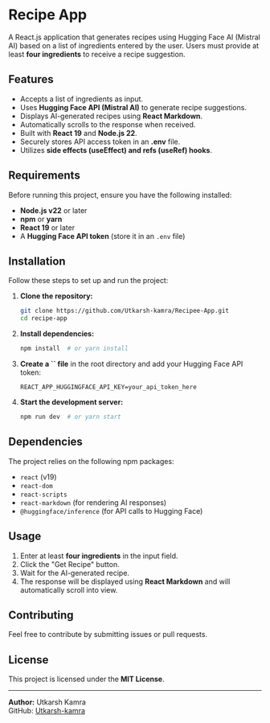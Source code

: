 # Recipe App

A React.js application that generates recipes using Hugging Face AI (Mistral AI) based on a list of ingredients entered by the user. Users must provide at least **four ingredients** to receive a recipe suggestion.

## Features

- Accepts a list of ingredients as input.
- Uses **Hugging Face API (Mistral AI)** to generate recipe suggestions.
- Displays AI-generated recipes using **React Markdown**.
- Automatically scrolls to the response when received.
- Built with **React 19** and **Node.js 22**.
- Securely stores API access token in an **.env** file.
- Utilizes **side effects (useEffect) and refs (useRef) hooks**.

## Requirements

Before running this project, ensure you have the following installed:

- **Node.js v22** or later
- **npm** or **yarn**
- **React 19** or later
- A **Hugging Face API token** (store it in an `.env` file)

## Installation

Follow these steps to set up and run the project:

1. **Clone the repository:**

   ```sh
   git clone https://github.com/Utkarsh-kamra/Recipee-App.git
   cd recipe-app
   ```

2. **Install dependencies:**

   ```sh
   npm install  # or yarn install
   ```

3. **Create a **``** file** in the root directory and add your Hugging Face API token:

   ```env
   REACT_APP_HUGGINGFACE_API_KEY=your_api_token_here
   ```

4. **Start the development server:**

   ```sh
   npm run dev  # or yarn start
   ```

## Dependencies

The project relies on the following npm packages:

- `react` (v19)
- `react-dom`
- `react-scripts`
- `react-markdown` (for rendering AI responses)
- `@huggingface/inference` (for API calls to Hugging Face)

## Usage

1. Enter at least **four ingredients** in the input field.
2. Click the "Get Recipe" button.
3. Wait for the AI-generated recipe.
4. The response will be displayed using **React Markdown** and will automatically scroll into view.

## Contributing

Feel free to contribute by submitting issues or pull requests.

## License

This project is licensed under the **MIT License**.

---

**Author:** Utkarsh Kamra\
GitHub: [Utkarsh-kamra](https://github.com/Utkarsh-kamra)







<!-- # React + Vite

This template provides a minimal setup to get React working in Vite with HMR and some ESLint rules.

Currently, two official plugins are available:

- [@vitejs/plugin-react](https://github.com/vitejs/vite-plugin-react/blob/main/packages/plugin-react/README.md) uses [Babel](https://babeljs.io/) for Fast Refresh
- [@vitejs/plugin-react-swc](https://github.com/vitejs/vite-plugin-react-swc) uses [SWC](https://swc.rs/) for Fast Refresh -->
